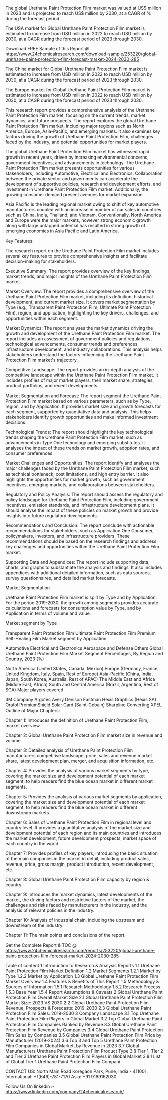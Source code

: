 The global Urethane Paint Protection Film market was valued at US$ million in 2023 and is projected to reach US$ million by 2030, at a CAGR of % during the forecast period.

The USA market for Global Urethane Paint Protection Film  market is estimated to increase from USD million in 2022 to reach USD million by 2030, at a CAGR during the forecast period of 2023 through 2030.

Download FREE Sample of this Report @ https://www.24chemicalresearch.com/download-sample/253220/global-urethane-paint-protection-film-forecast-market-2024-2030-285

The China market for Global Urethane Paint Protection Film  market is estimated to increase from USD million in 2022 to reach USD million by 2030, at a CAGR during the forecast period of 2023 through 2030.

The Europe market for Global Urethane Paint Protection Film  market is estimated to increase from USD million in 2022 to reach USD million by 2030, at a CAGR during the forecast period of 2023 through 2030.

This research report provides a comprehensive analysis of the Urethane Paint Protection Film market, focusing on the current trends, market dynamics, and future prospects. The report explores the global Urethane Paint Protection Film market, including major regions such as North America, Europe, Asia-Pacific, and emerging markets. It also examines key factors driving the growth of Urethane Paint Protection Film, challenges faced by the industry, and potential opportunities for market players.

The global Urethane Paint Protection Film market has witnessed rapid growth in recent years, driven by increasing environmental concerns, government incentives, and advancements in technology. The Urethane Paint Protection Film market presents opportunities for various stakeholders, including Automotive, Electrical and Electronics. Collaboration between the private sector and governments can accelerate the development of supportive policies, research and development efforts, and investment in Urethane Paint Protection Film market. Additionally, the growing consumer demand present avenues for market expansion.

Asia Pacific is the leading regional market owing to shift of key automotive manufacturers coupled with an increase in number of car sales in countries such as China, India, Thailand, and Vietnam. Conventionally, North America and Europe were the major markets, however strong economic growth along with large untapped potential has resulted in strong growth of emerging economies in Asia Pacific and Latin America.

Key Features:

The research report on the Urethane Paint Protection Film market includes several key features to provide comprehensive insights and facilitate decision-making for stakeholders.

Executive Summary: The report provides overview of the key findings, market trends, and major insights of the Urethane Paint Protection Film market.

Market Overview: The report provides a comprehensive overview of the Urethane Paint Protection Film market, including its definition, historical development, and current market size. It covers market segmentation by Type (e.g., Transparent Paint Protection Film, Ultimate Paint Protection Film), region, and application, highlighting the key drivers, challenges, and opportunities within each segment.

Market Dynamics: The report analyses the market dynamics driving the growth and development of the Urethane Paint Protection Film market. The report includes an assessment of government policies and regulations, technological advancements, consumer trends and preferences, infrastructure development, and industry collaborations. This analysis helps stakeholders understand the factors influencing the Urethane Paint Protection Film market's trajectory.

Competitive Landscape: The report provides an in-depth analysis of the competitive landscape within the Urethane Paint Protection Film market. It includes profiles of major market players, their market share, strategies, product portfolios, and recent developments.

Market Segmentation and Forecast: The report segment the Urethane Paint Protection Film market based on various parameters, such as by Type, region, and by Application. It provides market size and growth forecasts for each segment, supported by quantitative data and analysis. This helps stakeholders identify growth opportunities and make informed investment decisions.

Technological Trends: The report should highlight the key technological trends shaping the Urethane Paint Protection Film market, such as advancements in Type One technology and emerging substitutes. It analyses the impact of these trends on market growth, adoption rates, and consumer preferences.

Market Challenges and Opportunities: The report identify and analyses the major challenges faced by the Urethane Paint Protection Film market, such as technical bottleneck, cost limitations, and high entry barrier. It also highlights the opportunities for market growth, such as government incentives, emerging markets, and collaborations between stakeholders.

Regulatory and Policy Analysis: The report should assess the regulatory and policy landscape for Urethane Paint Protection Film, including government incentives, emission standards, and infrastructure development plans. It should analyse the impact of these policies on market growth and provide insights into future regulatory developments.

Recommendations and Conclusion: The report conclude with actionable recommendations for stakeholders, such as Application One Consumer, policymakers, investors, and infrastructure providers. These recommendations should be based on the research findings and address key challenges and opportunities within the Urethane Paint Protection Film market.

Supporting Data and Appendices: The report include supporting data, charts, and graphs to substantiate the analysis and findings. It also includes appendices with additional detailed information, such as data sources, survey questionnaires, and detailed market forecasts.

Market Segmentation

Urethane Paint Protection Film market is split by Type and by Application. For the period 2019-2030, the growth among segments provides accurate calculations and forecasts for consumption value by Type, and by Application in terms of volume and value.

Market segment by Type

Transparent Paint Protection Film
Ultimate Paint Protection Film
Premium Self-Healing Film
Market segment by Application

Automotive
Electrical and Electronics
Aerospace and Defense
Others
Global Urethane Paint Protection Film Market Segment Percentages, By Region and Country, 2023 (%)

North America (United States, Canada, Mexico)
Europe (Germany, France, United Kingdom, Italy, Spain, Rest of Europe)
Asia-Pacific (China, India, Japan, South Korea, Australia, Rest of APAC)
The Middle East and Africa (Middle East, Africa)
South and Central America (Brazil, Argentina, Rest of SCA)
Major players covered

3M Company
Argotec
Avery Denison
Eastman
Hexis Graphics (Hexis SA)
Orafol
PremiumShield
Solar Gard (Saint-Gobain)
Sharpline Converting
XPEL
Outline of Major Chapters:

Chapter 1: Introduces the definition of Urethane Paint Protection Film, market overview.

Chapter 2: Global Urethane Paint Protection Film market size in revenue and volume.

Chapter 3: Detailed analysis of Urethane Paint Protection Film manufacturers competitive landscape, price, sales and revenue market share, latest development plan, merger, and acquisition information, etc.

Chapter 4: Provides the analysis of various market segments by type, covering the market size and development potential of each market segment, to help readers find the blue ocean market in different market segments.

Chapter 5: Provides the analysis of various market segments by application, covering the market size and development potential of each market segment, to help readers find the blue ocean market in different downstream markets.

Chapter 6: Sales of Urethane Paint Protection Film in regional level and country level. It provides a quantitative analysis of the market size and development potential of each region and its main countries and introduces the market development, future development prospects, market space of each country in the world.

Chapter 7: Provides profiles of key players, introducing the basic situation of the main companies in the market in detail, including product sales, revenue, price, gross margin, product introduction, recent development, etc.

Chapter 8: Global Urethane Paint Protection Film capacity by region & country.

Chapter 9: Introduces the market dynamics, latest developments of the market, the driving factors and restrictive factors of the market, the challenges and risks faced by manufacturers in the industry, and the analysis of relevant policies in the industry.

Chapter 10: Analysis of industrial chain, including the upstream and downstream of the industry.

Chapter 11: The main points and conclusions of the report.

Get the Complete Report & TOC @ https://www.24chemicalresearch.com/reports/253220/global-urethane-paint-protection-film-forecast-market-2024-2030-285

Table of content
1 Introduction to Research & Analysis Reports
1.1 Urethane Paint Protection Film Market Definition
1.2 Market Segments
1.2.1 Market by Type
1.2.2 Market by Application
1.3 Global Urethane Paint Protection Film Market Overview
1.4 Features & Benefits of This Report
1.5 Methodology & Sources of Information
1.5.1 Research Methodology
1.5.2 Research Process
1.5.3 Base Year
1.5.4 Report Assumptions & Caveats
2 Global Urethane Paint Protection Film Overall Market Size
2.1 Global Urethane Paint Protection Film Market Size: 2023 VS 2030
2.2 Global Urethane Paint Protection Film Revenue, Prospects & Forecasts: 2019-2030
2.3 Global Urethane Paint Protection Film Sales: 2019-2030
3 Company Landscape
3.1 Top Urethane Paint Protection Film Players in Global Market
3.2 Top Global Urethane Paint Protection Film Companies Ranked by Revenue
3.3 Global Urethane Paint Protection Film Revenue by Companies
3.4 Global Urethane Paint Protection Film Sales by Companies
3.5 Global Urethane Paint Protection Film Price by Manufacturer (2019-2024)
3.6 Top 3 and Top 5 Urethane Paint Protection Film Companies in Global Market, by Revenue in 2023
3.7 Global Manufacturers Urethane Paint Protection Film Product Type
3.8 Tier 1, Tier 2 and Tier 3 Urethane Paint Protection Film Players in Global Market
3.8.1 List of Global Tier 1 Urethane Paint Protection Film Compani

CONTACT US:
North Main Road Koregaon Park, Pune, India - 411001.
International: +1(646)-781-7170
Asia: +91 9169162030

Follow Us On linkedin :- https://www.linkedin.com/company/24chemicalresearch/
